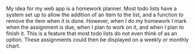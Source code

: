 My idea for my web app is a homework planner. Most todo lists have a system set up to allow
the addition of an item to the list, and a function to remove the item when it is done.
However, when I do my homework I mark when the assignment is due, when I plan to work on it,
and when I plan to finish it. This is a feature that most todo lists do not even think of
as an option. These assignments could then be displayed on a weekly or monthly chart.
